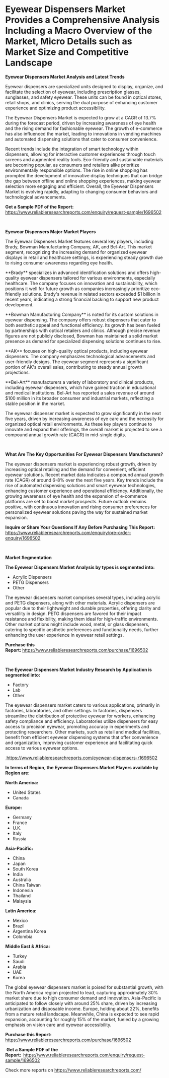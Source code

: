 <p><h1>Eyewear Dispensers Market Provides a Comprehensive Analysis Including a Macro Overview of the Market, Micro Details such as Market Size and Competitive Landscape</h1></p><p><strong>Eyewear Dispensers Market Analysis and Latest Trends</strong></p>
<p><p>Eyewear dispensers are specialized units designed to display, organize, and facilitate the selection of eyewear, including prescription glasses, sunglasses, and safety eyewear. These units can be found in optical stores, retail shops, and clinics, serving the dual purpose of enhancing customer experience and optimizing product accessibility.</p><p>The Eyewear Dispensers Market is expected to grow at a CAGR of 13.7% during the forecast period, driven by increasing awareness of eye health and the rising demand for fashionable eyewear. The growth of e-commerce has also influenced the market, leading to innovations in vending machines and automated dispensing solutions that cater to consumer convenience.</p><p>Recent trends include the integration of smart technology within dispensers, allowing for interactive customer experiences through touch screens and augmented reality tools. Eco-friendly and sustainable materials are becoming popular, as consumers and retailers alike prioritize environmentally responsible options. The rise in online shopping has prompted the development of innovative display techniques that can bridge the gap between offline and online shopping experiences, making eyewear selection more engaging and efficient. Overall, the Eyewear Dispensers Market is evolving rapidly, adapting to changing consumer behaviors and technological advancements.</p></p>
<p><strong>Get a Sample PDF of the Report:&nbsp;</strong> <a href="https://www.reliableresearchreports.com/enquiry/request-sample/1696502?utm_campaign=2743&utm_medium=2&utm_source=Github&utm_content=ia&utm_term=04042025&utm_id=eyewear-dispensers">https://www.reliableresearchreports.com/enquiry/request-sample/1696502</a></p>
<p>&nbsp;</p>
<p><strong>Eyewear Dispensers Major Market Players</strong></p>
<p><p>The Eyewear Dispensers Market features several key players, including Brady, Bowman Manufacturing Company, AK, and Bel-Art. This market segment, recognizing the increasing demand for organized eyewear displays in retail and healthcare settings, is experiencing steady growth due to rising consumer awareness regarding eye health.</p><p>**Brady** specializes in advanced identification solutions and offers high-quality eyewear dispensers tailored for various environments, especially healthcare. The company focuses on innovation and sustainability, which positions it well for future growth as companies increasingly prioritize eco-friendly solutions. Brady's revenue in related sectors exceeded $1 billion in recent years, indicating a strong financial backing to support new product development.</p><p>**Bowman Manufacturing Company** is noted for its custom solutions in eyewear dispensing. The company offers robust dispensers that cater to both aesthetic appeal and functional efficiency. Its growth has been fueled by partnerships with optical retailers and clinics. Although precise revenue figures are not publicly disclosed, Bowman has maintained a solid market presence as demand for specialized dispensing solutions continues to rise.</p><p>**AK** focuses on high-quality optical products, including eyewear dispensers. The company emphasizes technological advancements and user-friendly designs. The eyewear segment represents a significant portion of AK's overall sales, contributing to steady annual growth projections.</p><p>**Bel-Art** manufacturers a variety of laboratory and clinical products, including eyewear dispensers, which have gained traction in educational and medical institutions. Bel-Art has reported a sales revenue of around $100 million in its broader consumer and industrial markets, reflecting a stable position in the market.</p><p>The eyewear dispenser market is expected to grow significantly in the next five years, driven by increasing awareness of eye care and the necessity for organized optical retail environments. As these key players continue to innovate and expand their offerings, the overall market is projected to see a compound annual growth rate (CAGR) in mid-single digits.</p></p>
<p>&nbsp;</p>
<p><strong>What Are The Key Opportunities For Eyewear Dispensers Manufacturers?</strong></p>
<p><p>The eyewear dispensers market is experiencing robust growth, driven by increasing optical retailing and the demand for convenient, efficient eyewear solutions. Recent market data indicates a compound annual growth rate (CAGR) of around 6-8% over the next five years. Key trends include the rise of automated dispensing solutions and smart eyewear technologies, enhancing customer experience and operational efficiency. Additionally, the growing awareness of eye health and the expansion of e-commerce platforms are set to boost market prospects. Future outlook remains positive, with continuous innovation and rising consumer preferences for personalized eyewear solutions paving the way for sustained market expansion.</p></p>
<p><strong>Inquire or Share Your Questions If Any Before Purchasing This Report:</strong> <a href="https://www.reliableresearchreports.com/enquiry/pre-order-enquiry/1696502?utm_campaign=2743&utm_medium=2&utm_source=Github&utm_content=ia&utm_term=04042025&utm_id=eyewear-dispensers">https://www.reliableresearchreports.com/enquiry/pre-order-enquiry/1696502</a></p>
<p>&nbsp;</p>
<p><strong>Market Segmentation</strong></p>
<p><strong>The Eyewear Dispensers Market Analysis by types is segmented into:</strong></p>
<p><ul><li>Acrylic Dispensers</li><li>PETG Dispensers</li><li>Other</li></ul></p>
<p><p>The eyewear dispensers market comprises several types, including acrylic and PETG dispensers, along with other materials. Acrylic dispensers are popular due to their lightweight and durable properties, offering clarity and versatility in design. PETG dispensers are favored for their impact resistance and flexibility, making them ideal for high-traffic environments. Other market options might include wood, metal, or glass dispensers, catering to specific aesthetic preferences and functionality needs, further enhancing the user experience in eyewear retail settings.</p></p>
<p><strong>Purchase this Report:&nbsp;</strong><a href="https://www.reliableresearchreports.com/purchase/1696502?utm_campaign=2743&utm_medium=2&utm_source=Github&utm_content=ia&utm_term=04042025&utm_id=eyewear-dispensers">https://www.reliableresearchreports.com/purchase/1696502</a></p>
<p>&nbsp;</p>
<p><strong>The Eyewear Dispensers Market Industry Research by Application is segmented into:</strong></p>
<p><ul><li>Factory</li><li>Lab</li><li>Other</li></ul></p>
<p><p>The eyewear dispensers market caters to various applications, primarily in factories, laboratories, and other settings. In factories, dispensers streamline the distribution of protective eyewear for workers, enhancing safety compliance and efficiency. Laboratories utilize dispensers for easy access to precision eyewear, promoting accuracy in experiments and protecting researchers. Other markets, such as retail and medical facilities, benefit from efficient eyewear dispensing systems that offer convenience and organization, improving customer experience and facilitating quick access to various eyewear options.</p></p>
<p><a href="https://www.reliableresearchreports.com/eyewear-dispensers-r1696502?utm_campaign=2743&utm_medium=2&utm_source=Github&utm_content=ia&utm_term=04042025&utm_id=eyewear-dispensers">&nbsp;https://www.reliableresearchreports.com/eyewear-dispensers-r1696502</a></p>
<p><strong>In terms of Region, the Eyewear Dispensers Market Players available by Region are:</strong></p>
<p>
    <p> <strong> North America: </strong>
        <ul>
            <li>United States</li>
            <li>Canada</li>
        </ul>
        </p> 
    <p> <strong> Europe: </strong>
        <ul>
            <li>Germany</li>
            <li>France</li>
            <li>U.K.</li>
            <li>Italy</li>
            <li>Russia</li>
        </ul>
        </p> 
    <p> <strong> Asia-Pacific: </strong>
        <ul>
            <li>China</li>
            <li>Japan</li>
            <li>South Korea</li>
            <li>India</li>
            <li>Australia</li>
            <li>China Taiwan</li>
            <li>Indonesia</li>
            <li>Thailand</li>
            <li>Malaysia</li>
        </ul>
        </p> 
    <p> <strong> Latin America: </strong>
        <ul>
            <li>Mexico</li>
            <li>Brazil</li>
            <li>Argentina Korea</li>
            <li>Colombia</li>
        </ul>
        </p> 
    <p> <strong> Middle East & Africa: </strong>
        <ul>
            <li>Turkey</li>
            <li>Saudi</li>
            <li>Arabia</li>
            <li>UAE</li>
            <li>Korea</li>
        </ul>
    </p>
    </p>
<p><p>The global eyewear dispensers market is poised for substantial growth, with the North America region projected to lead, capturing approximately 30% market share due to high consumer demand and innovation. Asia-Pacific is anticipated to follow closely with around 25% share, driven by increasing urbanization and disposable income. Europe, holding about 22%, benefits from a mature retail landscape. Meanwhile, China is expected to see rapid expansion, accounting for roughly 15% of the market, fueled by a growing emphasis on vision care and eyewear accessibility.</p></p>
<p><strong>Purchase this Report: </strong><a href="https://www.reliableresearchreports.com/purchase/1696502?utm_campaign=2743&utm_medium=2&utm_source=Github&utm_content=ia&utm_term=04042025&utm_id=eyewear-dispensers">https://www.reliableresearchreports.com/purchase/1696502</a></p>
<p>&nbsp;<strong>Get a Sample PDF of the Report:&nbsp;&nbsp;</strong><a href="https://www.reliableresearchreports.com/enquiry/request-sample/1696502?utm_campaign=2743&utm_medium=2&utm_source=Github&utm_content=ia&utm_term=04042025&utm_id=eyewear-dispensers">https://www.reliableresearchreports.com/enquiry/request-sample/1696502</a></p>
<p><strong></strong></p>
<p>Check more reports on <a href="https://www.reliableresearchreports.com/?utm_campaign=2743&utm_medium=2&utm_source=Github&utm_content=ia&utm_term=04042025&utm_id=eyewear-dispensers">https://www.reliableresearchreports.com/</a></p>